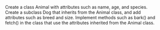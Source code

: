 Create a class Animal with attributes such as name, age, and species. Create a subclass Dog that inherits from
the Animal class, and add attributes such as breed and size. Implement methods such as bark() and fetch() in the
class that use the attributes inherited from the Animal class.